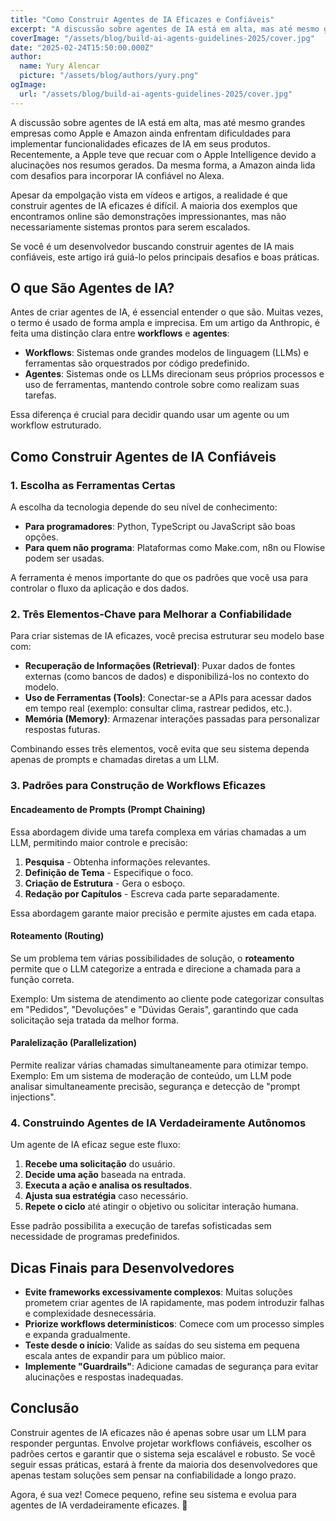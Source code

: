 ```yaml
---
title: "Como Construir Agentes de IA Eficazes e Confiáveis"
excerpt: "A discussão sobre agentes de IA está em alta, mas até mesmo grandes empresas como Apple e Amazon ainda enfrentam dificuldades para implementar funcionalidades eficazes de IA em seus produtos. Recentemente, a Apple teve que recuar com o Apple Intelligence devido a alucinações nos resumos gerados. Da mesma forma, a Amazon ainda lida com desafios para incorporar IA confiável no Alexa."
coverImage: "/assets/blog/build-ai-agents-guidelines-2025/cover.jpg"
date: "2025-02-24T15:50:00.000Z"
author:
  name: Yury Alencar
  picture: "/assets/blog/authors/yury.png"
ogImage:
  url: "/assets/blog/build-ai-agents-guidelines-2025/cover.jpg"
---
```


A discussão sobre agentes de IA está em alta, mas até mesmo grandes empresas como Apple e Amazon ainda enfrentam dificuldades para implementar funcionalidades eficazes de IA em seus produtos. Recentemente, a Apple teve que recuar com o Apple Intelligence devido a alucinações nos resumos gerados. Da mesma forma, a Amazon ainda lida com desafios para incorporar IA confiável no Alexa.

Apesar da empolgação vista em vídeos e artigos, a realidade é que construir agentes de IA eficazes é difícil. A maioria dos exemplos que encontramos online são demonstrações impressionantes, mas não necessariamente sistemas prontos para serem escalados.

Se você é um desenvolvedor buscando construir agentes de IA mais confiáveis, este artigo irá guiá-lo pelos principais desafios e boas práticas.

## O que São Agentes de IA?

Antes de criar agentes de IA, é essencial entender o que são. Muitas vezes, o termo é usado de forma ampla e imprecisa. Em um artigo da Anthropic, é feita uma distinção clara entre **workflows** e **agentes**:

- **Workflows**: Sistemas onde grandes modelos de linguagem (LLMs) e ferramentas são orquestrados por código predefinido.
- **Agentes**: Sistemas onde os LLMs direcionam seus próprios processos e uso de ferramentas, mantendo controle sobre como realizam suas tarefas.

Essa diferença é crucial para decidir quando usar um agente ou um workflow estruturado.

## Como Construir Agentes de IA Confiáveis

### 1. Escolha as Ferramentas Certas

A escolha da tecnologia depende do seu nível de conhecimento:

- **Para programadores**: Python, TypeScript ou JavaScript são boas opções.
- **Para quem não programa**: Plataformas como Make.com, n8n ou Flowise podem ser usadas.

A ferramenta é menos importante do que os padrões que você usa para controlar o fluxo da aplicação e dos dados.

### 2. Três Elementos-Chave para Melhorar a Confiabilidade

Para criar sistemas de IA eficazes, você precisa estruturar seu modelo base com:

- **Recuperação de Informações (Retrieval)**: Puxar dados de fontes externas (como bancos de dados) e disponibilizá-los no contexto do modelo.
- **Uso de Ferramentas (Tools)**: Conectar-se a APIs para acessar dados em tempo real (exemplo: consultar clima, rastrear pedidos, etc.).
- **Memória (Memory)**: Armazenar interações passadas para personalizar respostas futuras.

Combinando esses três elementos, você evita que seu sistema dependa apenas de prompts e chamadas diretas a um LLM.

### 3. Padrões para Construção de Workflows Eficazes

#### **Encadeamento de Prompts (Prompt Chaining)**

Essa abordagem divide uma tarefa complexa em várias chamadas a um LLM, permitindo maior controle e precisão:

1. **Pesquisa** - Obtenha informações relevantes.
2. **Definição de Tema** - Especifique o foco.
3. **Criação de Estrutura** - Gera o esboço.
4. **Redação por Capítulos** - Escreva cada parte separadamente.

Essa abordagem garante maior precisão e permite ajustes em cada etapa.

#### **Roteamento (Routing)**

Se um problema tem várias possibilidades de solução, o **roteamento** permite que o LLM categorize a entrada e direcione a chamada para a função correta.

Exemplo: Um sistema de atendimento ao cliente pode categorizar consultas em "Pedidos", "Devoluções" e "Dúvidas Gerais", garantindo que cada solicitação seja tratada da melhor forma.

#### **Paralelização (Parallelization)**

Permite realizar várias chamadas simultaneamente para otimizar tempo. Exemplo: Em um sistema de moderação de conteúdo, um LLM pode analisar simultaneamente precisão, segurança e detecção de "prompt injections".

### 4. Construindo Agentes de IA Verdadeiramente Autônomos

Um agente de IA eficaz segue este fluxo:

1. **Recebe uma solicitação** do usuário.
2. **Decide uma ação** baseada na entrada.
3. **Executa a ação e analisa os resultados**.
4. **Ajusta sua estratégia** caso necessário.
5. **Repete o ciclo** até atingir o objetivo ou solicitar interação humana.

Esse padrão possibilita a execução de tarefas sofisticadas sem necessidade de programas predefinidos.

## Dicas Finais para Desenvolvedores

- **Evite frameworks excessivamente complexos**: Muitas soluções prometem criar agentes de IA rapidamente, mas podem introduzir falhas e complexidade desnecessária.
- **Priorize workflows determinísticos**: Comece com um processo simples e expanda gradualmente.
- **Teste desde o início**: Valide as saídas do seu sistema em pequena escala antes de expandir para um público maior.
- **Implemente "Guardrails"**: Adicione camadas de segurança para evitar alucinações e respostas inadequadas.

## Conclusão

Construir agentes de IA eficazes não é apenas sobre usar um LLM para responder perguntas. Envolve projetar workflows confiáveis, escolher os padrões certos e garantir que o sistema seja escalável e robusto. Se você seguir essas práticas, estará à frente da maioria dos desenvolvedores que apenas testam soluções sem pensar na confiabilidade a longo prazo.

Agora, é sua vez! Comece pequeno, refine seu sistema e evolua para agentes de IA verdadeiramente eficazes. 🚀

